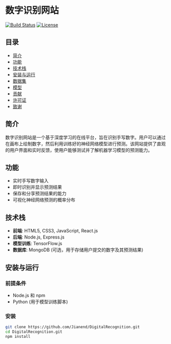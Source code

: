  # 数字识别网站

[![Build Status](https://travis-ci.org/yourusername/digit-recognition.svg?branch=master)](https://travis-ci.org/yourusername/digit-recognition)
[![License](https://img.shields.io/badge/License-MIT-yellow.svg)](https://opensource.org/licenses/MIT)

## 目录

- [简介](#简介)
- [功能](#功能)
- [技术栈](#技术栈)
- [安装与运行](#安装与运行)
- [数据集](#数据集)
- [模型](#模型)
- [贡献](#贡献)
- [许可证](#许可证)
- [致谢](#致谢)

## 简介

数字识别网站是一个基于深度学习的在线平台，旨在识别手写数字。用户可以通过在画布上绘制数字，然后利用训练好的神经网络模型进行预测。该网站提供了直观的用户界面和实时反馈，使用户能够测试并了解机器学习模型的预测能力。

## 功能

- 实时手写数字输入
- 即时识别并显示预测结果
- 保存和分享预测结果的能力
- 可视化神经网络预测的概率分布

## 技术栈

- **前端**: HTML5, CSS3, JavaScript, React.js
- **后端**: Node.js, Express.js
- **模型训练**: TensorFlow.js
- **数据库**: MongoDB (可选，用于存储用户提交的数字及其预测结果)

## 安装与运行

### 前提条件

- Node.js 和 npm
- Python (用于模型训练脚本)

### 安装

```bash
git clone https://github.com/Jianend/DigitalRecognition.git
cd DigitalRecognition.git
npm install